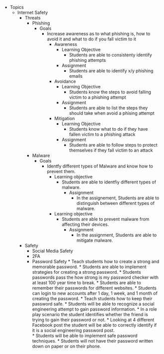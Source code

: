 * Topics
    * Internet Safety
        * Threats
            * Phishing
                * Goals
                    * Increase awareness as to what phishing is, how to avoid it and what to do if you fall victim to it
                        * Awareness
                            * Learning Objective
                                * Students are able to consistenty identify phishing attempts
                            * Assignment
                                * Students are able to identify x/y phishing emails
                        * Avoidance
                            * Learning Objective
                                * Students know the steps to avoid falling victim to a phishing attempt
                            * Assignment
                                * Students are able to list the steps they should take when avoid a phising attempt
                        * Mitigation
                            * Learning Objective
                                * Students know what to do if they have fallen victim to a phishing attack
                            * Assignment
                                * Students are able to follow steps to protect themselves if they fall victim to an attack
            * Malware
               * Goals 
                 * Identfy different types of Malware and know how to prevent them. 
                   * Learning objective 
                     * Students are able to identfiy different types of malware.
                       * Assignment 
                         * In the assignement, Students are able to distinguish between different types of malware.
                   * Learning objective 
                     * Students are able to prevent malware from affecting their devices. 
                       * Assignment 
                         * In the assignment, Students are able to mitigate malware.   
        * Safety
            * Social Media Safety
            * 2FA
            * Password Safety
                  * Teach students how to create a strong and memorable password.
                        * Students are able to implement strategies for creating a strong password.
                              * Students passwords pass the how strong is my password checker with at least 100 year time to break. 
                        * Students are able to remember their passwords for different websites.
                              * Students can login to new accounts after 1 day, 1 week, and 1 month of creating the password. 
                  * Teach students how to keep their password safe. 
                         * Students will be able to recognize a social engineering attempt to gain password information.
                              * In a role play scenario the student identifies whether the friend is trying to gain their password or not.
                              * Looking at 4 different Facebook post the student will be able to correctly identify if it is a social engineering password post.  
                         * Students will be able to implement safe password techniques.
                              * Students will not have their password written down on paper or on their phone.  
